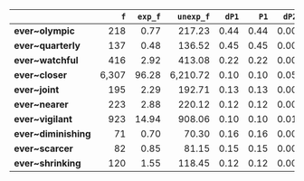 |                      |   `f` |   `exp_f` |   `unexp_f` |   `dP1` |   `P1` |   `dP2` |   `P2` |   `LRC` |      `G2` |        `N` |    `f1` |   `f2` | `l1`   | `l2`        |
|:---------------------|------:|----------:|------------:|--------:|-------:|--------:|-------:|--------:|----------:|-----------:|--------:|-------:|:-------|:------------|
| **ever~olympic**     |   218 |      0.77 |      217.23 |    0.44 |   0.44 |    0.00 |   0.00 |    8.23 |  2,141.80 | 72,839,589 | 114,075 |    492 | ever   | olympic     |
| **ever~quarterly**   |   137 |      0.48 |      136.52 |    0.45 |   0.45 |    0.00 |   0.00 |    8.05 |  1,349.65 | 72,839,589 | 114,075 |    306 | ever   | quarterly   |
| **ever~watchful**    |   416 |      2.92 |      413.08 |    0.22 |   0.22 |    0.00 |   0.00 |    7.05 |  3,399.87 | 72,839,589 | 114,075 |  1,866 | ever   | watchful    |
| **ever~closer**      | 6,307 |     96.28 |    6,210.72 |    0.10 |   0.10 |    0.05 |   0.06 |    6.08 | 41,328.73 | 72,839,589 | 114,075 | 61,475 | ever   | closer      |
| **ever~joint**       |   195 |      2.29 |      192.71 |    0.13 |   0.13 |    0.00 |   0.00 |    5.95 |  1,375.51 | 72,839,589 | 114,075 |  1,460 | ever   | joint       |
| **ever~nearer**      |   223 |      2.88 |      220.12 |    0.12 |   0.12 |    0.00 |   0.00 |    5.84 |  1,528.28 | 72,839,589 | 114,075 |  1,836 | ever   | nearer      |
| **ever~vigilant**    |   923 |     14.94 |      908.06 |    0.10 |   0.10 |    0.01 |   0.01 |    5.80 |  5,892.45 | 72,839,589 | 114,075 |  9,541 | ever   | vigilant    |
| **ever~diminishing** |    71 |      0.70 |       70.30 |    0.16 |   0.16 |    0.00 |   0.00 |    5.75 |    527.77 | 72,839,589 | 114,075 |    445 | ever   | diminishing |
| **ever~scarcer**     |    82 |      0.85 |       81.15 |    0.15 |   0.15 |    0.00 |   0.00 |    5.75 |    599.19 | 72,839,589 | 114,075 |    545 | ever   | scarcer     |
| **ever~shrinking**   |   120 |      1.55 |      118.45 |    0.12 |   0.12 |    0.00 |   0.00 |    5.60 |    822.02 | 72,839,589 | 114,075 |    989 | ever   | shrinking   |